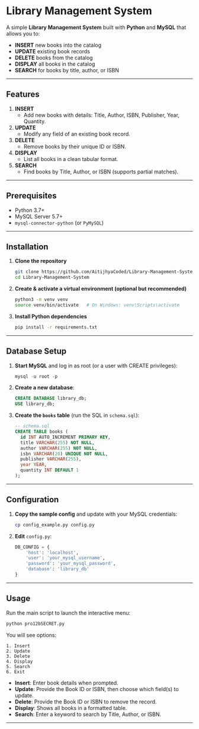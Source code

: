 # Library Management System

A simple **Library Management System** built with **Python** and **MySQL** that allows you to:

- **INSERT** new books into the catalog  
- **UPDATE** existing book records  
- **DELETE** books from the catalog  
- **DISPLAY** all books in the catalog  
- **SEARCH** for books by title, author, or ISBN  

---

## Features

1. **INSERT**  
   - Add new books with details: Title, Author, ISBN, Publisher, Year, Quantity.  
2. **UPDATE**  
   - Modify any field of an existing book record.  
3. **DELETE**  
   - Remove books by their unique ID or ISBN.  
4. **DISPLAY**  
   - List all books in a clean tabular format.  
5. **SEARCH**  
   - Find books by Title, Author, or ISBN (supports partial matches).  

---

## Prerequisites

- Python 3.7+  
- MySQL Server 5.7+  
- `mysql-connector-python` (or `PyMySQL`)  

---

## Installation

1. **Clone the repository**  
   ```bash
   git clone https://github.com/AitijhyaCoded/Library-Management-System.git
   cd Library-Management-System
   ```

2. **Create & activate a virtual environment (optional but recommended)**  
   ```bash
   python3 -m venv venv
   source venv/bin/activate   # On Windows: venv\Scripts\activate
   ```

3. **Install Python dependencies**  
   ```bash
   pip install -r requirements.txt
   ```

---

## Database Setup

1. **Start MySQL** and log in as root (or a user with CREATE privileges):  
   ```sql
   mysql -u root -p
   ```

2. **Create a new database**:  
   ```sql
   CREATE DATABASE library_db;
   USE library_db;
   ```

3. **Create the `books` table** (run the SQL in `schema.sql`):  
   ```sql
   -- schema.sql
   CREATE TABLE books (
     id INT AUTO_INCREMENT PRIMARY KEY,
     title VARCHAR(255) NOT NULL,
     author VARCHAR(255) NOT NULL,
     isbn VARCHAR(20) UNIQUE NOT NULL,
     publisher VARCHAR(255),
     year YEAR,
     quantity INT DEFAULT 1
   );
   ```

---

## Configuration

1. **Copy the sample config** and update with your MySQL credentials:  
   ```bash
   cp config_example.py config.py
   ```
2. **Edit** `config.py`:
   ```python
   DB_CONFIG = {
       'host': 'localhost',
       'user': 'your_mysql_username',
       'password': 'your_mysql_password',
       'database': 'library_db'
   }
   ```

---

## Usage

Run the main script to launch the interactive menu:

```bash
python pro12bSECRET.py
```

You will see options:

```
1. Insert 
2. Update 
3. Delete 
4. Display 
5. Search 
6. Exit
```

- **Insert**: Enter book details when prompted.  
- **Update**: Provide the Book ID or ISBN, then choose which field(s) to update.  
- **Delete**: Provide the Book ID or ISBN to remove the record.  
- **Display**: Shows all books in a formatted table.  
- **Search**: Enter a keyword to search by Title, Author, or ISBN.

---

